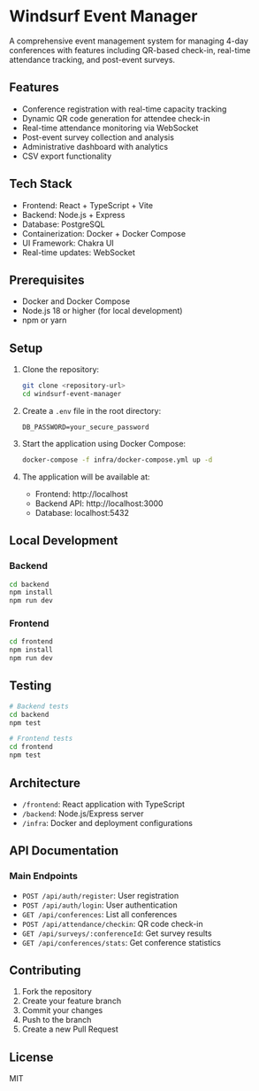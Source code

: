 # Windsurf Event Manager

A comprehensive event management system for managing 4-day conferences with features including QR-based check-in, real-time attendance tracking, and post-event surveys.

## Features

- Conference registration with real-time capacity tracking
- Dynamic QR code generation for attendee check-in
- Real-time attendance monitoring via WebSocket
- Post-event survey collection and analysis
- Administrative dashboard with analytics
- CSV export functionality

## Tech Stack

- Frontend: React + TypeScript + Vite
- Backend: Node.js + Express
- Database: PostgreSQL
- Containerization: Docker + Docker Compose
- UI Framework: Chakra UI
- Real-time updates: WebSocket

## Prerequisites

- Docker and Docker Compose
- Node.js 18 or higher (for local development)
- npm or yarn

## Setup

1. Clone the repository:
   ```bash
   git clone <repository-url>
   cd windsurf-event-manager
   ```

2. Create a `.env` file in the root directory:
   ```
   DB_PASSWORD=your_secure_password
   ```

3. Start the application using Docker Compose:
   ```bash
   docker-compose -f infra/docker-compose.yml up -d
   ```

4. The application will be available at:
   - Frontend: http://localhost
   - Backend API: http://localhost:3000
   - Database: localhost:5432

## Local Development

### Backend
```bash
cd backend
npm install
npm run dev
```

### Frontend
```bash
cd frontend
npm install
npm run dev
```

## Testing

```bash
# Backend tests
cd backend
npm test

# Frontend tests
cd frontend
npm test
```

## Architecture

- `/frontend`: React application with TypeScript
- `/backend`: Node.js/Express server
- `/infra`: Docker and deployment configurations

## API Documentation

### Main Endpoints

- `POST /api/auth/register`: User registration
- `POST /api/auth/login`: User authentication
- `GET /api/conferences`: List all conferences
- `POST /api/attendance/checkin`: QR code check-in
- `GET /api/surveys/:conferenceId`: Get survey results
- `GET /api/conferences/stats`: Get conference statistics

## Contributing

1. Fork the repository
2. Create your feature branch
3. Commit your changes
4. Push to the branch
5. Create a new Pull Request

## License

MIT
